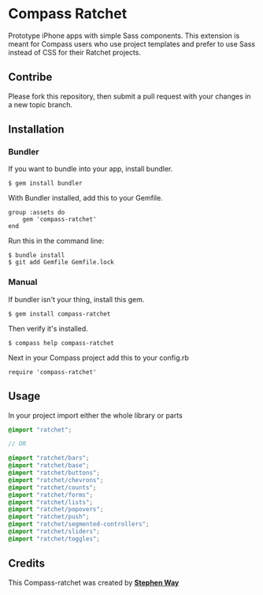 Compass Ratchet
===============

Prototype iPhone apps with simple Sass components. This extension is meant for Compass users who use project templates and prefer to use Sass instead of CSS for their Ratchet projects.

## Contribe
Please fork this repository, then submit a pull request with your changes in a new topic branch.

## Installation

### Bundler
If you want to bundle into your app, install bundler.
	
	$ gem install bundler

With Bundler installed, add this to your Gemfile.

	group :assets do
		gem 'compass-ratchet'
	end

Run this in the command line:

	$ bundle install
	$ git add Gemfile Gemfile.lock

### Manual
If bundler isn't your thing, install this gem.
	
	$ gem install compass-ratchet

Then verify it's installed.

	$ compass help compass-ratchet

Next in your Compass project add this to your config.rb

	require 'compass-ratchet'

## Usage

In your project import either the whole library or parts

``` scss	
@import "ratchet";

// OR

@import "ratchet/bars";
@import "ratchet/base";
@import "ratchet/buttons";
@import "ratchet/chevrons";
@import "ratchet/counts";
@import "ratchet/forms";
@import "ratchet/lists";
@import "ratchet/popovers";
@import "ratchet/push";
@import "ratchet/segmented-controllers";
@import "ratchet/sliders";
@import "ratchet/toggles";
```



## Credits

This Compass-ratchet was created by **[Stephen Way](https://github.com/stephenway)**